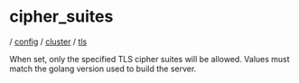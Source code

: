 # cipher_suites

/ [config](reference/server-config/index.md) / [cluster](reference/server-config/config/cluster/index.md) / [tls](reference/server-config/config/cluster/tls/index.md) 

When set, only the specified TLS cipher suites will be allowed. Values must match the golang version used to build the server.

